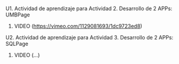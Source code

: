 U1. Actividad de aprendizaje para Actividad 2. Desarrollo de 2 APPs: UMBPage
1. VIDEO (https://vimeo.com/1129081693/1dc9723ed8)

U2. Actividad de aprendizaje para Actividad 3. Desarrollo de 2 APPs: SQLPage
1. VIDEO (...)
